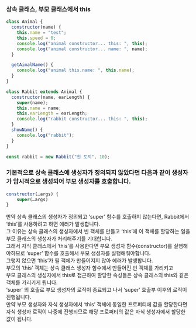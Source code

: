 ### 상속 클래스, 부모 클래스에서 this

```js
class Animal {
  constructor(name) {
    this.name = "test";
    this.speed = 0;
    console.log("animal constructor... this: ", this);
    console.log("animal constructor... name: ", name);
  }

  getAimalName() {
    console.log("animal this.name: ", this.name);
  }
}

class Rabbit extends Animal {
  constructor(name, earLength) {
    super(name);
    this.name = name;
    this.earLength = earLength;
    console.log("rabbit constructor... this: ", this);
  }
  showName() {
    console.log("rabbit");
  }
}

const rabbit = new Rabbit("흰 토끼", 10);
```

### 기본적으로 상속 클래스에 생성자가 정의되지 않았다면 다음과 같이 생성자가 암시적으로 생성되어 부모 생성자를 호출합니다.

```js
constructor(…args) {
    super(…args)
}
```

만약 상속 클래스의 생성자가 정의되고 ‘super’ 함수를 호출하지 않는다면, Rabbit에서 ‘this’를 사용하려고 하면 에러가 발생합니다. <br />
그 이유는 상속 클래스의 생성자에서 빈 객체를 만들고 ‘this’에 이 객체를 할당하는 일을 부모 클래스의 생성자가 처리해주기를 기대합니다. <br />
그래서 자식 클래스에서 ‘this’를 사용한다면 부모 생성자 함수(constructor)를 실행해야하므로 ‘super’ 함수를 호출해서 부모 생성자를 실행해줘야합니다. <br />
그렇지 않으면 ‘this’가 될 객체가 만들어지지 않아 에러가 발생합니다. <br />
부모의 ‘this’ 객체는 상속 클래스 생성자 함수에서 만들어진 빈 객체를 가리키고 <br />
부모 클래스의 생성자에서 this로 접근하여 할당한 속성들은 상속 클래스의 this와 같은 객체를 가리키게 됩니다. <br />
‘super’ 의 호출로 부모 생성자의 로직이 종료되고 나서 ‘super’ 호출부 이후의 로직이 진행됩니다. <br />
만약 부모 생성자와 자식 생성자에서 ‘this’ 객체에 동일한 프로퍼티에 값을 할당한다면 자식 생성자 로직이 나중에 진행되므로 해당 프로퍼티의 값은 자식 생성자에서 할당한 값이 됩니다. <br />
